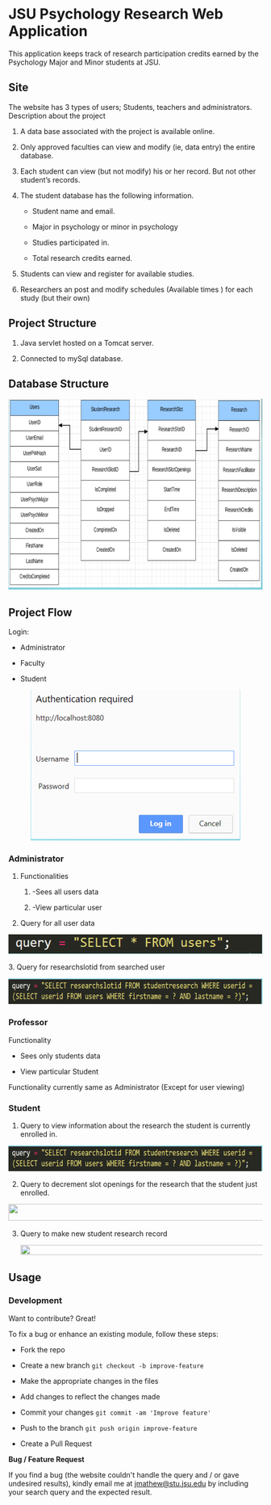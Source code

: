 # JSU Psychology Research Web Application

This application keeps track of research participation credits earned by
the Psychology Major and Minor students at JSU.

## **Site**

The website has 3 types of users; Students, teachers and administrators.
Description about the project

1.  A data base associated with the project is available online.

2.  Only approved faculties can view and modify (ie, data entry) the
    entire database.

3.  Each student can view (but not modify) his or her record. But not
    other student’s records.

4.  The student database has the following information.

    -  Student name and email.

    -  Major in psychology or minor in psychology

    -  Studies participated in.

    -  Total research credits earned.

5.  Students can view and register for available studies.

6.  Researchers an post and modify schedules (Available times ) for each
    study (but their own)

## **Project Structure**

1.  Java servlet hosted on a Tomcat server.

2.  Connected to mySql database.

## **Database Structure**
<p align="center">
  <img width="819" height="378" src="PsychologyResearchApp/Images/1.PNG">
</p>

## **Project Flow**

 Login:

- Administrator

- Faculty

- Student

<p align="center">
  <img width="416" height="298" src="PsychologyResearchApp/Images/2.PNG">
</p>

### **Administrator**

1.  Functionalities

    1.  -Sees all users data

    2.  -View particular user

2.  Query for all user data
<p align="center">
  <img width="532" height="39" src="PsychologyResearchApp/Images/3.PNG">
</p>
3.  Query for researchslotid from searched user
<p align="center">
  <img width="683" height="51" src="PsychologyResearchApp/Images/4.PNG">
</p>

### Professor 

Functionality

- Sees only students data

- View particular Student

Functionality currently same as Administrator (Except for user viewing)

### Student

1.  Query to view information about the research the student is currently enrolled in.
<p align="center">
  <img width="683" height="51" src="PsychologyResearchApp/Images/4.PNG">
</p>

2.  Query to decrement slot openings for the research that the student just enrolled.

 <img src="media/image5.PNG" width="624" height="33" />

3.  Query to make new student research record

    <img src="media/image6.PNG" width="624" height="20" />

## **Usage**

### **Development**

Want to contribute? Great!

To fix a bug or enhance an existing module, follow these steps:

-   Fork the repo

-   Create a new branch `git checkout -b improve-feature`

-   Make the appropriate changes in the files

-   Add changes to reflect the changes made

-   Commit your changes `git commit -am 'Improve feature'`

-   Push to the branch `git push origin improve-feature`

-   Create a Pull Request

**Bug / Feature Request**

If you find a bug (the website couldn't handle the query and / or gave
undesired results), kindly email me at <jmathew@stu.jsu.edu> by
including your search query and the expected result.
